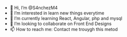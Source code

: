 - 👋 Hi, I’m @S4nchezM4
- 👀 I’m interested in learn new things everytime
- 🌱 I’m currently learning React, Angular, php and mysql
- 💞️ I’m looking to collaborate on Front End Designs
- 📫 How to reach me: Contact me trouygh this metod

<!---
S4nchezM4/S4nchezM4 is a ✨ special ✨ repository because its `README.md` (this file) appears on your GitHub profile.
You can click the Preview link to take a look at your changes.
--->
